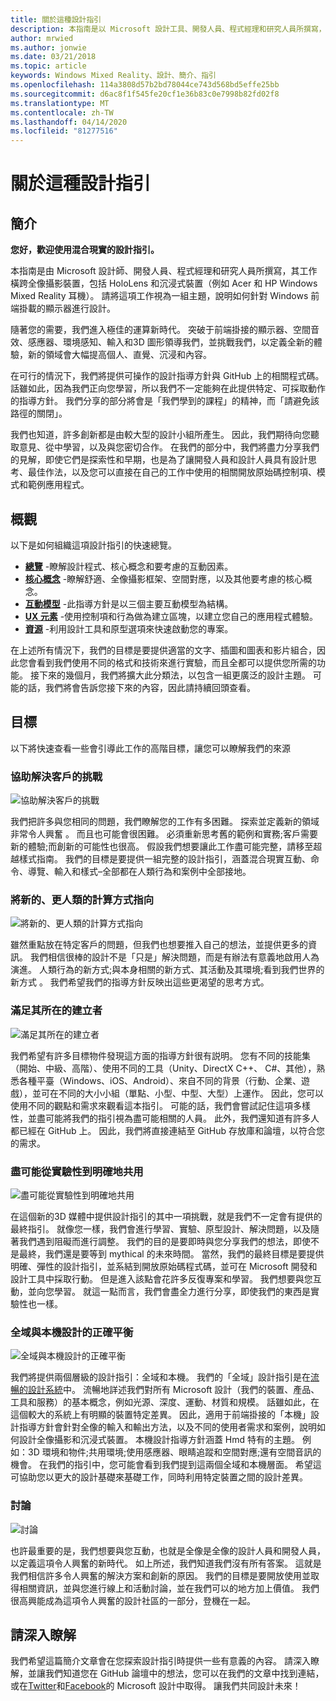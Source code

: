 ```yaml
---
title: 關於這種設計指引
description: 本指南是以 Microsoft 設計工具、開發人員、程式經理和研究人員所撰寫，其工作橫跨全像攝影裝置) 例如 HoloLens) 和沈浸式裝置 (例如 Acer 和 HP Windows Mixed Reality 頭戴式裝置)。
author: mrwied
ms.author: jonwie
ms.date: 03/21/2018
ms.topic: article
keywords: Windows Mixed Reality、設計、簡介、指引
ms.openlocfilehash: 114a3808d57b2bd78044ce743d568bd5effe25bb
ms.sourcegitcommit: d6ac8f1f545fe20cf1e36b83c0e7998b82fd02f8
ms.translationtype: MT
ms.contentlocale: zh-TW
ms.lasthandoff: 04/14/2020
ms.locfileid: "81277516"
---
```

# <a name="about-this-design-guidance"></a>關於這種設計指引

## <a name="introduction"></a>簡介

**您好，歡迎使用混合現實的設計指引。**

本指南是由 Microsoft 設計師、開發人員、程式經理和研究人員所撰寫，其工作橫跨全像攝影裝置，包括 HoloLens 和沉浸式裝置（例如 Acer 和 HP Windows Mixed Reality 耳機）。 請將這項工作視為一組主題，說明如何針對 Windows 前端掛載的顯示器進行設計。

隨著您的需要，我們進入極佳的運算新時代。 突破于前端掛接的顯示器、空間音效、感應器、環境感知、輸入和3D 圖形領導我們，並挑戰我們，以定義全新的體驗，新的領域會大幅提高個人、直覺、沉浸和內容。

在可行的情況下，我們將提供可操作的設計指導方針與 GitHub 上的相關程式碼。 話雖如此，因為我們正向您學習，所以我們不一定能夠在此提供特定、可採取動作的指導方針。 我們分享的部分將會是「我們學到的課程」的精神，而「請避免該路徑的關閉」。

我們也知道，許多創新都是由較大型的設計小組所產生。 因此，我們期待向您聽取意見、從中學習，以及與您密切合作。 在我們的部分中，我們將盡力分享我們的見解，即使它們是探索性和早期，也是為了讓開發人員和設計人員具有設計思考、最佳作法，以及您可以直接在自己的工作中使用的相關開放原始碼控制項、模式和範例應用程式。

## <a name="overview"></a>概觀

以下是如何組織這項設計指引的快速總覽。 
* **[總覽](design.md)** -瞭解設計程式、核心概念和要考慮的互動因素。
* **[核心概念](core-concepts-landingpage.md)** -瞭解舒適、全像攝影框架、空間對應，以及其他要考慮的核心概念。
* **[互動模型](interaction-fundamentals.md)** -此指導方針是以三個主要互動模型為結構。
* **[UX 元素](app-patterns-landingpage.md)** -使用控制項和行為做為建立區塊，以建立您自己的應用程式體驗。
* **[資源](design.md#choose-a-prototyping-option)** -利用設計工具和原型選項來快速啟動您的專案。

在上述所有情況下，我們的目標是要提供適當的文字、插圖和圖表和影片組合，因此您會看到我們使用不同的格式和技術來進行實驗，而且全都可以提供您所需的功能。 接下來的幾個月，我們將擴大此分類法，以包含一組更廣泛的設計主題。 可能的話，我們將會告訴您接下來的內容，因此請持續回頭查看。

## <a name="objectives"></a>目標

以下將快速查看一些會引導此工作的高階目標，讓您可以瞭解我們的來源

### <a name="help-solve-customer-challenges"></a>協助解決客戶的挑戰

![協助解決客戶的挑戰](images/500px-fix-a-broken-switch-with-hololens.jpg) <br>

我們把許多與您相同的問題，我們瞭解您的工作有多困難。 探索並定義新的領域非常令人興奮 。 而且也可能會很困難。 必須重新思考舊的範例和實務;客戶需要新的體驗;而創新的可能性也很高。 假設我們想要讓此工作盡可能完整，請移至超越樣式指南。 我們的目標是要提供一組完整的設計指引，涵蓋混合現實互動、命令、導覽、輸入和樣式–全部都在人類行為和案例中全部接地。 

### <a name="point-the-way-towards-a-new-more-human-way-of-computing"></a>將新的、更人類的計算方式指向

![將新的、更人類的計算方式指向](images/500px-man-and-women-with-holograph-on-table.png)<br>

雖然重點放在特定客戶的問題，但我們也想要推入自己的想法，並提供更多的資訊。 我們相信很棒的設計不是「只是」解決問題，而是有辦法有意義地啟用人為演進。 人類行為的新方式;與本身相關的新方式、其活動及其環境;看到我們世界的新方式 。 我們希望我們的指導方針反映出這些更渴望的思考方式。 

### <a name="meet-creators-where-they-are"></a>滿足其所在的建立者

![滿足其所在的建立者](images/500px-creators.jpg) <br>

我們希望有許多目標物件發現這方面的指導方針很有説明。 您有不同的技能集（開始、中級、高階）、使用不同的工具（Unity、DirectX C++、 C#、其他），熟悉各種平臺（Windows、iOS、Android）、來自不同的背景（行動、企業、遊戲），並可在不同的大小小組（單點、小型、中型、大型）上運作。 因此，您可以使用不同的觀點和需求來觀看這本指引。 可能的話，我們會嘗試記住這項多樣性，並盡可能將我們的指引視為盡可能相關的人員。 此外，我們還知道有許多人都已經在 GitHub 上。 因此，我們將直接連結至 GitHub 存放庫和論壇，以符合您的需求。 

### <a name="share-as-much-as-possible-from-experimental-to-explicit"></a>盡可能從實驗性到明確地共用

![盡可能從實驗性到明確地共用](images/500px-man-playinggame.jpg) <br>

在這個新的3D 媒體中提供設計指引的其中一項挑戰，就是我們不一定會有提供的最終指引。 就像您一樣，我們會進行學習、實驗、原型設計、解決問題，以及隨著我們遇到阻礙而進行調整。 我們的目的是要即時與您分享我們的想法，即使不是最終，我們還是要等到 mythical 的未來時間。 當然，我們的最終目標是要提供明確、彈性的設計指引，並系結到開放原始碼程式碼，並可在 Microsoft 開發和設計工具中採取行動。 但是進入該點會花許多反復專案和學習。 我們想要與您互動，並向您學習。 就這一點而言，我們會盡全力進行分享，即使我們的東西是實驗性也一樣。 

### <a name="the-right-balance-of-global-and-local-design"></a>全域與本機設計的正確平衡

![全域與本機設計的正確平衡](images/500px-fluentdesign.jpg) <br>

我們將提供兩個層級的設計指引：全域和本機。 我們的「全域」設計指引是在[流暢的設計系統](https://fluent.microsoft.com)中。 流暢地詳述我們對所有 Microsoft 設計（我們的裝置、產品、工具和服務）的基本概念，例如光源、深度、運動、材質和規模。 話雖如此，在這個較大的系統上有明顯的裝置特定差異。 因此，適用于前端掛接的「本機」設計指導方針會針對全像的輸入和輸出方法，以及不同的使用者需求和案例，說明如何設計全像攝影和沉浸式裝置。 本機設計指導方針涵蓋 Hmd 特有的主題。 例如：3D 環境和物件;共用環境;使用感應器、眼睛追蹤和空間對應;還有空間音訊的機會。 在我們的指引中，您可能會看到我們提到這兩個全域和本機層面。 希望這可協助您以更大的設計基礎來基礎工作，同時利用特定裝置之間的設計差異。

### <a name="have-a-discussion"></a>討論

![討論](images/500px-share.jpg) <br>

也許最重要的是，我們想要與您互動，也就是全像是全像的設計人員和開發人員，以定義這項令人興奮的新時代。 如上所述，我們知道我們沒有所有答案。 這就是我們相信許多令人興奮的解決方案和創新的原因。 我們的目標是要開放使用並取得相關資訊，並與您進行線上和活動討論，並在我們可以的地方加上價值。 我們很高興能成為這項令人興奮的設計社區的一部分，登機在一起。 

## <a name="please-dive-in"></a>請深入瞭解

我們希望這篇簡介文章會在您探索設計指引時提供一些有意義的內容。 請深入瞭解，並讓我們知道您在 GitHub 論壇中的想法，您可以在我們的文章中找到連結，或在[Twitter](https://twitter.com/MicrosoftDesign)和[Facebook](https://www.facebook.com/microsoftdesign/)的 Microsoft 設計中取得。 讓我們共同設計未來！
